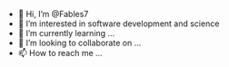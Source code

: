 - 👋 Hi, I’m @Fables7
- 👀 I’m interested in software development and science
- 🌱 I’m currently learning ...
- 💞️ I’m looking to collaborate on ...
- 📫 How to reach me ...

<!---
Fables7/Fables7 is a ✨ special ✨ repository because its `README.md` (this file) appears on your GitHub profile.
You can click the Preview link to take a look at your changes.
--->
